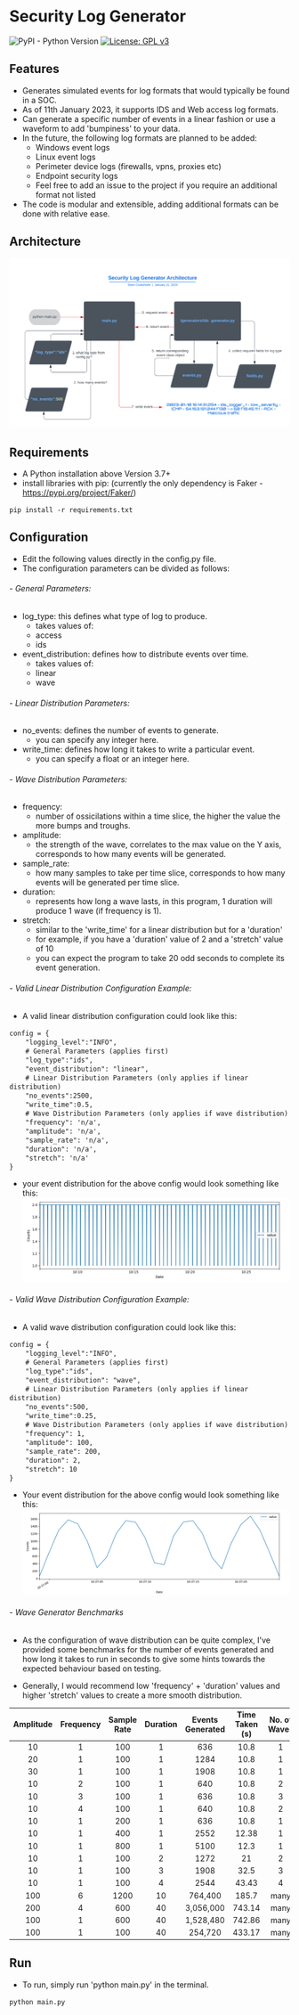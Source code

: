 # Security Log Generator
![PyPI - Python Version](https://img.shields.io/pypi/pyversions/Faker) [![License: GPL v3](https://img.shields.io/badge/License-GPLv3-blue.svg)](https://www.gnu.org/licenses/gpl-3.0)

## Features
- Generates simulated events for log formats that would typically be found in a SOC.
- As of 11th January 2023, it supports IDS and Web access log formats.
- Can generate a specific number of events in a linear fashion or use a waveform to add 'bumpiness' to your data.
- In the future, the following log formats are planned to be added:
    - Windows event logs
    - Linux event logs
    - Perimeter device logs (firewalls, vpns, proxies etc)
    - Endpoint security logs
    - Feel free to add an issue to the project if you require an additional format not listed
- The code is modular and extensible, adding additional formats can be done with relative ease. 

## Architecture
![](images/Security_Log_Generator_Architecture.png)

## Requirements
- A Python installation above Version 3.7+
- install libraries with pip: 
(currently the only dependency is Faker - https://pypi.org/project/Faker/)
~~~
pip install -r requirements.txt
~~~

## Configuration

- Edit the following values directly in the config.py file.
- The configuration parameters can be divided as follows:

###### - General Parameters: 
- log_type: this defines what type of log to produce.
    - takes values of:
    - access
    - ids
- event_distribution: defines how to distribute events over time.
    - takes values of:
    - linear 
    - wave

###### - Linear Distribution Parameters:
- no_events: defines the number of events to generate.
    - you can specify any integer here.
- write_time: defines how long it takes to write a particular event.
    - you can specify a float or an integer here.

###### - Wave Distribution Parameters:
- frequency:
    - number of ossicilations within a time slice, the higher the value the more bumps and troughs.
- amplitude:
    - the strength of the wave, correlates to the max value on the Y axis, corresponds to how many events will be generated.
- sample_rate:
    - how many samples to take per time slice, corresponds to how many events will be generated per time slice.
- duration:
    - represents how long a wave lasts, in this program, 1 duration will produce 1 wave (if frequency is 1).
- stretch: 
    - similar to the 'write_time' for a linear distribution but for a 'duration' 
    - for example, if you have a 'duration' value of 2 and a 'stretch' value of 10
    - you can expect the program to take 20 odd seconds to complete its event generation.

###### - Valid Linear Distribution Configuration Example:
- A valid linear distribution configuration could look like this:
~~~
config = {
    "logging_level":"INFO",
    # General Parameters (applies first)
    "log_type":"ids",
    "event_distribution": "linear",
    # Linear Distribution Parameters (only applies if linear distribution)
    "no_events":2500,
    "write_time":0.5,
    # Wave Distribution Parameters (only applies if wave distribution)
    "frequency": 'n/a',
    "amplitude": 'n/a',
    "sample_rate": 'n/a',
    "duration": 'n/a',
    "stretch": 'n/a'
}
~~~

- your event distribution for the above config would look something like this:
![](images/Linear_Example_Distribution.PNG)

###### - Valid Wave Distribution Configuration Example:
- A valid wave distribution configuration could look like this:

~~~
config = {
    "logging_level":"INFO",
    # General Parameters (applies first)
    "log_type":"ids",
    "event_distribution": "wave",
    # Linear Distribution Parameters (only applies if linear distribution)
    "no_events":500,
    "write_time":0.25,
    # Wave Distribution Parameters (only applies if wave distribution)
    "frequency": 1,
    "amplitude": 100,
    "sample_rate": 200,
    "duration": 2,
    "stretch": 10
}
~~~

- Your event distribution for the above config would look something like this:
![](images/Wave_Example_Distribution2.PNG)

###### - Wave Generator Benchmarks
- As the configuration of wave distribution can be quite complex, I've provided some benchmarks for the number of events generated
and how long it takes to run in seconds to give some hints towards the expected behaviour based on testing. 

- Generally, I would recommend low 'frequency' + 'duration' values and higher 'stretch' values to create a more smooth distribution.


| Amplitude | Frequency | Sample Rate | Duration | Events Generated | Time Taken (s) | No. of Waves | 
| :---: | :---: | :---: | :---: | :---: | :---: | :---: |
| 10 | 1 | 100 | 1 | 636 | 10.8 | 1 | 
| 20 | 1 | 100 | 1 | 1284 | 10.8 | 1 | 
| 30 | 1 | 100 | 1 | 1908 | 10.8 | 1 |
| 10 | 2 | 100 | 1 | 640 | 10.8 | 2 |
| 10 | 3 | 100 | 1 | 636 | 10.8 | 3 |
| 10 | 4 | 100 | 1 | 640 | 10.8 | 2 |
| 10 | 1 | 200 | 1 | 636 | 10.8 | 1 |
| 10 | 1 | 400 | 1 | 2552 | 12.38 | 1 |
| 10 | 1 | 800 | 1 | 5100 | 12.3 | 1 |
| 10 | 1 | 100 | 2 | 1272 | 21 | 2 |
| 10 | 1 | 100 | 3 | 1908 | 32.5 | 3 |
| 10 | 1 | 100 | 4 | 2544 | 43.43 | 4 |
| 100 | 6 | 1200 | 10 | 764,400 | 185.7 | many | 
| 200 | 4 | 600 | 40 | 3,056,000 | 743.14 | many |
| 100 | 1 | 600 | 40 | 1,528,480 | 742.86 | many |
| 100 | 1 | 100 | 40 | 254,720 | 433.17 | many |


## Run
- To run, simply run 'python main.py' in the terminal.
~~~
python main.py
~~~
